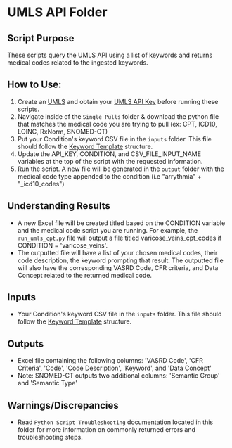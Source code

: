 # UMLS API Folder
## Script Purpose
These scripts query the UMLS API using a list of keywords and returns medical codes related to the ingested keywords. 

## How to Use:
1) Create an [UMLS](https://uts.nlm.nih.gov/uts/umls/home) and obtain your [UMLS API Key](https://uts.nlm.nih.gov/uts/profile) before running these scripts.
2) Navigate inside of the `Single Pulls` folder & download the python file that matches the medical code you are trying to pull (ex: CPT, ICD10, LOINC, RxNorm, SNOMED-CT) 
3) Put your Condition's keyword CSV file in the `inputs` folder.  This file should follow the [Keyword Template](https://docs.google.com/spreadsheets/d/1_RapZeT2gHfZQERkFxnjQZEbvCiMd5hNdy9sqATFvNw/edit?gid=0#gid=0) structure.
4) Update the API_KEY, CONDITION, and CSV_FILE_INPUT_NAME variables at the top of the script with the requested information. 
4) Run the script.  A new file will be generated in the `output` folder with the medical code type appended to the condition (i.e "arrythmia" + "_icd10_codes")

## Understanding Results
- A new Excel file will be created titled based on the CONDITION variable and the medical code script you are running.  For example, the `run_umls_cpt.py` file will output a file titled varicose_veins_cpt_codes if CONDITION = 'varicose_veins'.
- The outputted file will have a list of your chosen medical codes, their code description, the keyword prompting that result.  The outputted file will also have the corresponding VASRD Code, CFR criteria, and Data Concept related to the returned medical code.   

## Inputs
- Your Condition's keyword CSV file in the `inputs` folder.  This file should follow the [Keyword Template](https://docs.google.com/spreadsheets/d/1_RapZeT2gHfZQERkFxnjQZEbvCiMd5hNdy9sqATFvNw/edit?gid=0#gid=0) structure.

## Outputs
- Excel file containing the following columns: 'VASRD Code', 'CFR Criteria', 'Code', 'Code Description', 'Keyword', and 'Data Concept'
- Note: SNOMED-CT outputs two additional columns: 'Semantic Group' and 'Semantic Type'

## Warnings/Discrepancies 
- Read `Python Script Troubleshooting` documentation located in this folder for more information on commonly returned errors and troubleshooting steps. 